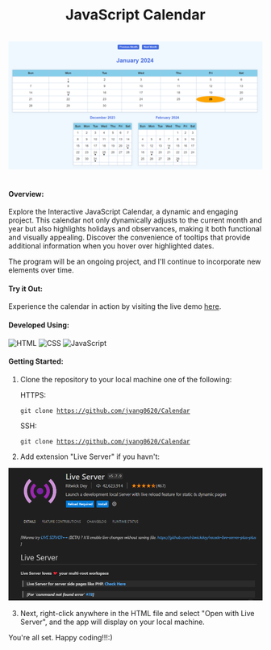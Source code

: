 <div style="text-align: center;">
    <h1>JavaScript Calendar</h1>
</div>
<br>

<div style="text-align: center;">
    <img src="./Static/images/January-2024.jpg" alt="Screenshot of Calendar" width="800">
</div>

<br>

#### Overview:

Explore the Interactive JavaScript Calendar, a dynamic and engaging project. This calendar not only dynamically adjusts to the current month and year but also highlights holidays and observances, making it both functional and visually appealing. Discover the convenience of tooltips that provide additional information when you hover over highlighted dates.

The program will be an ongoing project, and I'll continue to incorporate new elements over time.

#### Try it Out:

Experience the calendar in action by visiting the live demo [here](https://webpages.charlotte.edu/jvang29/JavaScript-Calendar/index.html).

#### Developed Using:

![HTML](https://img.shields.io/badge/-HTML-orange?style=for-the-badge&logo=html5)
![CSS](https://img.shields.io/badge/-CSS-blue?style=for-the-badge&logo=css3)
![JavaScript](https://img.shields.io/badge/-JavaScript-yellow?style=for-the-badge&logo=javascript)

#### Getting Started:

1. Clone the repository to your local machine one of the following:

   HTTPS: <pre><code>git clone https://github.com/jvang0620/Calendar</code></pre>
   SSH: <pre><code>git clone https://github.com/jvang0620/Calendar</code></pre>

2. Add extension "Live Server" if you havn't:

<div align="center">
    <img src="./Static/images/Live-Server-Pic.PNG" alt="Screenshot of Live Server Extension" width="600">
</div>

3. Next, right-click anywhere in the HTML file and select "Open with Live Server", and the app will display on your local machine.

You're all set. Happy coding!!!:)
